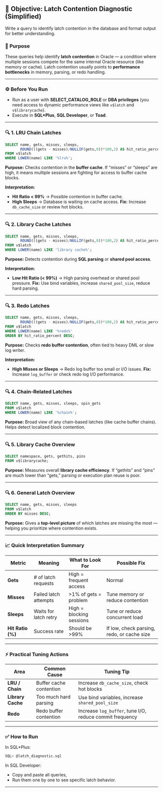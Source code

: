 ## 📘 **Objective: Latch Contention Diagnostic (Simplified)**

Write a query to identify latch contention in the database and format output for better understanding.

### 🎯 **Purpose**

These queries help identify **latch contention** in Oracle —
a condition where multiple sessions compete for the same internal Oracle resource (like memory or cache).
Latch contention usually points to **performance bottlenecks** in memory, parsing, or redo handling.

---

### ⚙️ **Before You Run**

* Run as a user with **SELECT_CATALOG_ROLE** or **DBA privileges** (you need access to dynamic performance views like `v$latch` and `v$librarycache`).
* Execute in **SQL*Plus**, **SQL Developer**, or **Toad**.

---

### 🔍 **1. LRU Chain Latches**

```sql
SELECT name, gets, misses, sleeps,
       ROUND(((gets - misses)/NULLIF(gets,0))*100,2) AS hit_ratio_percent
FROM v$latch
WHERE LOWER(name) LIKE '%lru%';
```

**Purpose:** Checks contention in the **buffer cache**.
If “misses” or “sleeps” are high, it means multiple sessions are fighting for access to buffer cache blocks.

**Interpretation:**

* **Hit Ratio < 99%** → Possible contention in buffer cache.
* **High Sleeps** → Database is waiting on cache access.
  **Fix:** Increase `db_cache_size` or review hot blocks.

---

### 🔍 **2. Library Cache Latches**

```sql
SELECT name, gets, misses, sleeps,
       ROUND(((gets - misses)/NULLIF(gets,0))*100,2) AS hit_ratio_percent
FROM v$latch
WHERE LOWER(name) LIKE 'library cache%';
```

**Purpose:** Detects contention during **SQL parsing** or **shared pool access**.

**Interpretation:**

* **Low Hit Ratio (< 99%)** → High parsing overhead or shared pool pressure.
  **Fix:** Use bind variables, increase `shared_pool_size`, reduce hard parsing.

---

### 🔍 **3. Redo Latches**

```sql
SELECT name, gets, misses, sleeps,
       ROUND(((gets - misses)/NULLIF(gets,0))*100,2) AS hit_ratio_percent
FROM v$latch
WHERE LOWER(name) LIKE '%redo%'
ORDER BY hit_ratio_percent DESC;
```

**Purpose:** Checks **redo buffer contention**, often tied to heavy DML or slow log writer.

**Interpretation:**

* **High Misses or Sleeps** → Redo log buffer too small or I/O issues.
  **Fix:** Increase `log_buffer` or check redo log I/O performance.

---

### 🔍 **4. Chain-Related Latches**

```sql
SELECT name, gets, misses, sleeps, spin_gets
FROM v$latch
WHERE LOWER(name) LIKE '%chain%';
```

**Purpose:** Broad view of any chain-based latches (like cache buffer chains).
Helps detect localized block contention.

---

### 🔍 **5. Library Cache Overview**

```sql
SELECT namespace, gets, gethits, pins
FROM v$librarycache;
```

**Purpose:** Measures overall **library cache efficiency**.
If “gethits” and “pins” are much lower than “gets,” parsing or execution plan reuse is poor.

---

### 🔍 **6. General Latch Overview**

```sql
SELECT name, gets, misses, sleeps
FROM v$latch
ORDER BY misses DESC;
```

**Purpose:** Gives a **top-level picture** of which latches are missing the most —
helping you prioritize where contention exists.

---

### 📈 **Quick Interpretation Summary**

| Metric            | Meaning               | What to Look For         | Possible Fix                               |
| ----------------- | --------------------- | ------------------------ | ------------------------------------------ |
| **Gets**          | # of latch requests   | High = frequent access   | Normal                                     |
| **Misses**        | Failed latch attempts | >1% of gets = problem    | Tune memory or reduce contention           |
| **Sleeps**        | Waits for latch retry | High = blocking sessions | Tune or reduce concurrent load             |
| **Hit Ratio (%)** | Success rate          | Should be >99%           | If low, check parsing, redo, or cache size |

---

### ⚡ **Practical Tuning Actions**

| Area              | Common Cause            | Tuning Tip                                               |
| ----------------- | ----------------------- | -------------------------------------------------------- |
| **LRU / Chain**   | Buffer cache contention | Increase `db_cache_size`, check hot blocks               |
| **Library Cache** | Too much hard parsing   | Use bind variables, increase `shared_pool_size`          |
| **Redo**          | Redo buffer contention  | Increase `log_buffer`, tune I/O, reduce commit frequency |

---

### ✅ **How to Run**

In SQL*Plus:

```bash
SQL> @latch_diagnostic.sql
```

In SQL Developer:

* Copy and paste all queries,
* Run them one by one to see specific latch behavior.

---